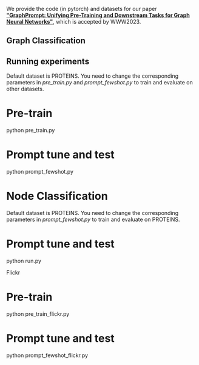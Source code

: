 We provide the code (in pytorch) and datasets for our paper [**"GraphPrompt: Unifying Pre-Training and Downstream Tasks
for Graph Neural Networks"**](https://arxiv.org/pdf/2302.08043.pdf), 
which is accepted by WWW2023.
## Graph Classification

## Running experiments

Default dataset is PROTEINS. You need to change the corresponding parameters in *pre_train.py* and *prompt_fewshot.py* to train and evaluate on other datasets.
# Pre-train
python pre_train.py 

# Prompt tune and test
python prompt_fewshot.py

# Node Classification

Default dataset is PROTEINS. You need to change the corresponding parameters in *prompt_fewshot.py* to train and evaluate on PROTEINS.
# Prompt tune and test
python run.py

Flickr
# Pre-train
python pre_train_flickr.py
# Prompt tune and test
python prompt_fewshot_flickr.py
